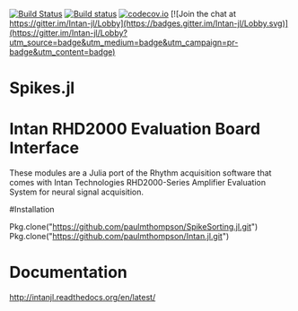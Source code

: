 [![Build Status](https://travis-ci.org/paulmthompson/Intan.jl.svg?branch=master)](https://travis-ci.org/paulmthompson/Intan.jl)
[![Build status](https://ci.appveyor.com/api/projects/status/744pweolaf4l8w1x?svg=true)](https://ci.appveyor.com/project/paulmthompson/intan-jl)
[![codecov.io](http://codecov.io/github/paulmthompson/Intan.jl/coverage.svg?branch=master)](http://codecov.io/github/paulmthompson/Intan.jl?branch=master)
[![Join the chat at https://gitter.im/Intan-jl/Lobby](https://badges.gitter.im/Intan-jl/Lobby.svg)](https://gitter.im/Intan-jl/Lobby?utm_source=badge&utm_medium=badge&utm_campaign=pr-badge&utm_content=badge)

# Spikes.jl
# Intan RHD2000 Evaluation Board Interface

These modules are a Julia port of the Rhythm acquisition software that comes with Intan Technologies 
RHD2000-Series Amplifier Evaluation System for neural signal acquisition. 

#Installation

Pkg.clone("https://github.com/paulmthompson/SpikeSorting.jl.git") <br>
Pkg.clone("https://github.com/paulmthompson/Intan.jl.git")

# Documentation

http://intanjl.readthedocs.org/en/latest/


